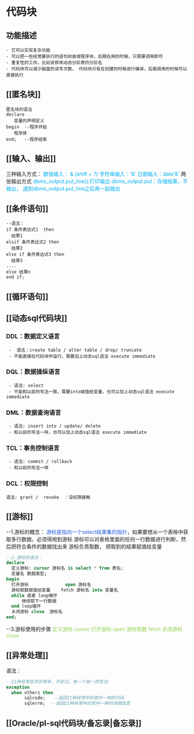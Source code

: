 # 代码块
##  功能描述
	- 它可以实现复杂功能
	- 可以把一些经常要执行的语句封装成程序块，后期在用的时候，只需要调用即可
	- 重复性的工作，比如说修改动态分区表的分区名
	- 代码块可以减少磁盘的读写次数， 代码块只有在创建的时候进行编译，后面调用的时候可以直接执行
## [[匿名块]]
```
匿名块的语法
declare
   变量的声明定义
begin  --程序开始
   程序体
end;   --程序结束
```
## [[输入、输出]]
三种输入方式：
<font color="#00b0f0">数值输入：  &       (shift + 7)</font>
<font color="#00b0f0">字符串输入：'&'</font>
<font color="#00b0f0">日期输入：date'&'</font>
两张输出方式
<font color="#00b0f0">dbms_output.put_line():打印输出</font>
<font color="#00b0f0">dbms_output.put：存储结果，不输出， 遇到dbms_output.put_line之后再一起输出</font>
## [[条件语句]]
```
--语法：
if 条件表达式1  then
  结果1
elsif 条件表达式2 then
  结果2
else if 条件表达式3 then
  结果3
....
else 结果n
end if;
```
## [[循环语句]]
## [[动态sql代码块]]
### DDL：数据定义语言
     -  语法：create table / alter table / drop/ truncate  
     - 不能直接在代码块中运行，需要加上动态sql语法 execute immediate   
### DQL：数据操纵语言
     - 语法: select
     - 不能和以前的写法一致，需要into赋值给变量，也可以加上动态sql语法 execute immediate  
### DML：数据查询语言
     - 语法: insert into / update/ delete 
     - 和以前的写法一样，也可以加上动态sql语法 execute immediate  
### TCL：事务控制语言
     - 语法: commit / rollback
     - 和以前的写法一样
### DCL：权限控制
	语法: grant /  revoke  ：没权限接触

## [[游标]]
--1.游标的概念：
<font color="#245bdb">游标是指向一个select结果集的指针</font>，如果要想从一个表格中获取多行数据，必须得用到游标
游标可以对表格里面的任何一行数据进行判断，然后把符合条件的数据找出来
游标负责取数， 把取到的结果赋值给变量

```sql
--2.游标的语法：
declare
  定义游标: cursor 游标名 is select * from 表名;
  变量名 数据类型;
begin
  打开游标              open 游标名
  游标取数赋值给变量    fetch 游标名 into 变量名
  while 或者 loop循环
      继续取下一行数据
  end loop循环
  关闭游标 close  游标名
end;
```

--3.游标使用的步骤
<font color="#92d050">定义游标 cursor</font>
<font color="#92d050">打开游标 open</font>
<font color="#92d050">游标取数 fetch</font>
<font color="#92d050">关闭游标 close</font>


## [[异常处理]]
语法：
```sql
--21种异常名字非常多，不好记，有一个统一的写法:
exception 
  when others then
       sqlcode;   --返回21种异常中的其中一种的代码
       sqlerrm;  --返回21种异常中的其中一种的详细信息
```

## [[Oracle/pl-sql代码块/备忘录|备忘录]]